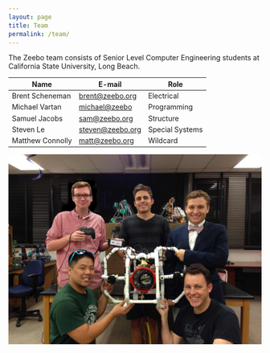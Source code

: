 ```yaml
---
layout: page
title: Team
permalink: /team/
---
```


The Zeebo team consists of Senior Level Computer Engineering students at California State University, Long Beach.

Name             | E-mail                                          | Role
-----------------|-------------------------------------------------|----------------
Brent Scheneman  | [brent@zeebo.org](mailto:brent@zeebo.org)       | Electrical
Michael Vartan   | [michael@zeebo](mailto:michael@zeebo.org)       | Programming
Samuel Jacobs    | [sam@zeebo.org](mailto:sam@zeebo.org)           | Structure
Steven Le        | [steven@zeebo.org](mailto:steven@zeebo.org)     | Special Systems
Matthew Connolly | [matt@zeebo.org](mailto:matt@zeebo.org)         | Wildcard


![Team Xeebo](/images/team.jpg "Team Xeebo")
